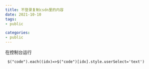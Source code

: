 ```yaml
---
title: 不登录复制csdn里的内容
date: 2021-10-10
tags:
- public

categories:
- public
---
```


在控制台运行  

```
 $("code").each((idx)=>$("code")[idx].style.userSelect='text')
```